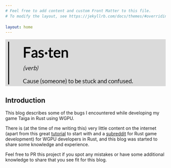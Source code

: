```yaml
---
# Feel free to add content and custom Front Matter to this file.
# To modify the layout, see https://jekyllrb.com/docs/themes/#overriding-theme-defaults

layout: home
---
```

![image](assets/images/fasten.png)



## Introduction

This blog describes some of the bugs I encountered while developing my game Taiga in Rust using WGPU.

There is (at the time of me writing this) very little content on the internet (apart from this great [tutorial](https://sotrh.github.io/learn-wgpu/) to start with and a [subreddit](https://www.reddit.com/r/rust_gamedev/) for Rust game development) for WGPU developers in Rust, and this blog was started to share some knowledge and experience.

Feel free to PR this project if you spot any mistakes or have some additional knowledge to share that you see fit for this blog.
